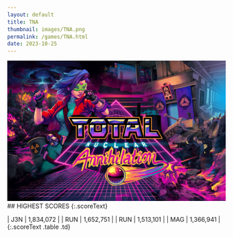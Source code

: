 ```yaml
---
layout: default
title: TNA
thumbnail: images/TNA.png
permalink: /games/TNA.html
date: 2023-10-25
---
```


<img src="../images/TNA.png" class="gameThumbnail img-fluid mx-auto align-middle">
## HIGHEST SCORES
{:.scoreText}

| J3N | 1,834,072 | 
| RUN | 1,652,751 | 
| RUN | 1,513,101 | 
| MAG | 1,366,941 | 
{:.scoreText .table .td}
